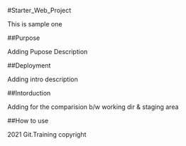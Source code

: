 #Starter_Web_Project

This is sample one

##Purpose

Adding Pupose Description

##Deployment

Adding intro description

##Intorduction

Adding for the comparision b/w working dir & staging area

##How to use

2021 Git.Training copyright